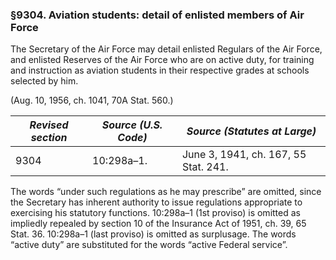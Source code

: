 ### §9304. Aviation students: detail of enlisted members of Air Force ###

The Secretary of the Air Force may detail enlisted Regulars of the Air Force, and enlisted Reserves of the Air Force who are on active duty, for training and instruction as aviation students in their respective grades at schools selected by him.

(Aug. 10, 1956, ch. 1041, 70A Stat. 560.)

|*Revised section*|*Source (U.S. Code)*|    *Source (Statutes at Large)*    |
|-----------------|--------------------|------------------------------------|
|      9304       |     10:298a–1.     |June 3, 1941, ch. 167, 55 Stat. 241.|

The words “under such regulations as he may prescribe” are omitted, since the Secretary has inherent authority to issue regulations appropriate to exercising his statutory functions. 10:298a–1 (1st proviso) is omitted as impliedly repealed by section 10 of the Insurance Act of 1951, ch. 39, 65 Stat. 36. 10:298a–1 (last proviso) is omitted as surplusage. The words “active duty” are substituted for the words “active Federal service”.